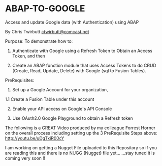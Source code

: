 ABAP-TO-GOOGLE
==============

Access and update Google data (with Authentication) using ABAP

By Chris Twirbutt
ctwirbutt@comcast.net

Purpose:
To demonstrate how to:

1) Authenticate with Google using a Refresh Token to Obtain an Access Token, and then

2) Create an ABAP function module that uses Access Tokens to do CRUD (Create, Read, Update, Delete) with Google (sql to Fusion Tables).

PreRequisites:

1) Set up a Google Account for your organization,

  1.1 Create a Fusion Table under this account
  
2) Enable your API access on Google's API Console

3) Use OAuth2.0 Google Playground to obtain a Refresh token


The following is a GREAT Video produced by my colleague Forrest Horner on the overall process including setting up the 3 PreRequisite Steps above:
http://youtu.be/uDgTxiR00cY


I am working on getting a Nugget File uploaded to this Repository so if you are reading this and there is no
NUGG (Nugget) file yet...     ...stay tuned it is coming very soon !!



